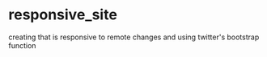 # responsive_site
creating that is responsive to remote changes and using twitter's bootstrap function
